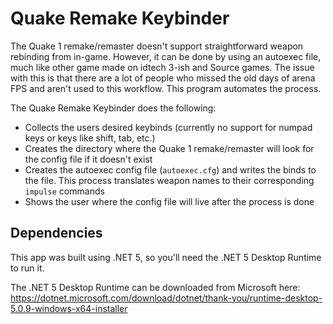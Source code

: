 # Quake Remake Keybinder

The Quake 1 remake/remaster doesn't support straightforward weapon rebinding from in-game. However, it can be done by using an autoexec file, much like other game made on idtech 3-ish and Source games. The issue with this is that there are a lot of people who missed the old days of arena FPS and aren't used to this workflow. This program automates the process.

The Quake Remake Keybinder does the following:

- Collects the users desired keybinds (currently no support for numpad keys or keys like shift, tab, etc.)
- Creates the directory where the Quake 1 remake/remaster will look for the config file if it doesn't exist
- Creates the autoexec config file (`autoexec.cfg`) and writes the binds to the file. This process translates weapon names to their corresponding `impulse` commands
- Shows the user where the config file will live after the process is done

## Dependencies

This app was built using .NET 5, so you'll need the .NET 5 Desktop Runtime to run it.

The .NET 5 Desktop Runtime can be downloaded from Microsoft here: https://dotnet.microsoft.com/download/dotnet/thank-you/runtime-desktop-5.0.9-windows-x64-installer